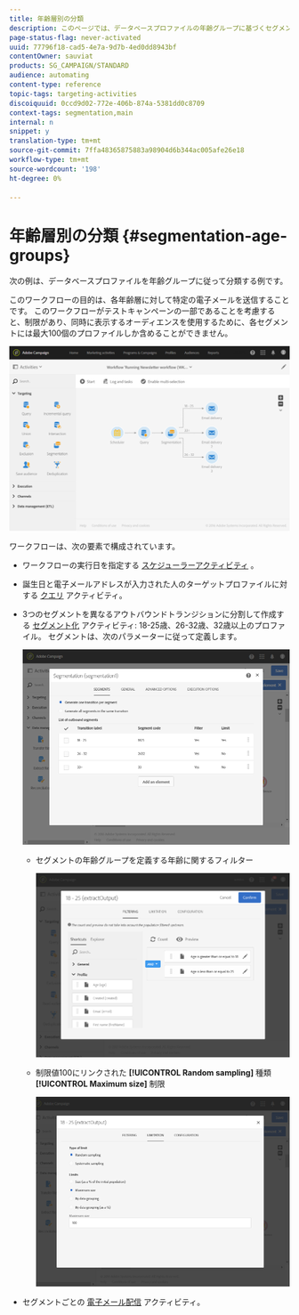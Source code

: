 ```yaml
---
title: 年齢層別の分類
description: このページでは、データベースプロファイルの年齢グループに基づくセグメント化を示します。 このワークフローの目的は、各年齢層に対して特定の電子メールを送信することです。
page-status-flag: never-activated
uuid: 77796f18-cad5-4e7a-9d7b-4ed0dd8943bf
contentOwner: sauviat
products: SG_CAMPAIGN/STANDARD
audience: automating
content-type: reference
topic-tags: targeting-activities
discoiquuid: 0ccd9d02-772e-406b-874a-5381dd0c8709
context-tags: segmentation,main
internal: n
snippet: y
translation-type: tm+mt
source-git-commit: 7ffa48365875883a98904d6b344ac005afe26e18
workflow-type: tm+mt
source-wordcount: '198'
ht-degree: 0%

---
```



# 年齢層別の分類 {#segmentation-age-groups}

次の例は、データベースプロファイルを年齢グループに従って分類する例です。

このワークフローの目的は、各年齢層に対して特定の電子メールを送信することです。 このワークフローがテストキャンペーンの一部であることを考慮すると、制限があり、同時に表示するオーディエンスを使用するために、各セグメントには最大100個のプロファイルしか含めることができません。

![](assets/wkf_segment_example_4.png)

ワークフローは、次の要素で構成されています。

* ワークフローの実行日を指定する [スケジューラーアクティビティ](../../automating/using/segmentation.md) 。
* 誕生日と電子メールアドレスが入力された人のターゲットプロファイルに対する [クエリ](../../automating/using/query.md) アクティビティ。
* 3つのセグメントを異なるアウトバウンドトランジションに分割して作成する [セグメント化](../../automating/using/segmentation.md) アクティビティ: 18-25歳、26-32歳、32歳以上のプロファイル。 セグメントは、次のパラメーターに従って定義します。

   ![](assets/wkf_segment_example_3.png)

   * セグメントの年齢グループを定義する年齢に関するフィルター

      ![](assets/wkf_segment_new_segment.png)

   * 制限値100にリンクされた **[!UICONTROL Random sampling]** 種類 **[!UICONTROL Maximum size]** 制限

      ![](assets/wkf_segment_example_1.png)

* セグメントごとの [電子メール配信](../../automating/using/email-delivery.md) アクティビティ。
